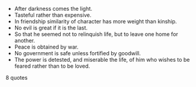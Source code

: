  - After darkness comes the light.
 - Tasteful rather than expensive.
 - In friendship similarity of character has more weight than kinship.
 - No evil is great if it is the last.
 - So that he seemed not to relinquish life, but to leave one home for another.
 - Peace is obtained by war.
 - No government is safe unless fortified by goodwill.
 - The power is detested, and miserable the life, of him who wishes to be feared rather than to be loved.

8 quotes